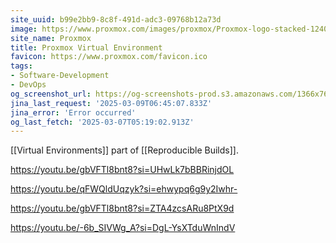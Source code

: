 ```yaml
---
site_uuid: b99e2bb9-8c8f-491d-adc3-09768b12a73d
image: https://www.proxmox.com/images/proxmox/Proxmox-logo-stacked-1240.png
site_name: Proxmox
title: Proxmox Virtual Environment
favicon: https://www.proxmox.com/favicon.ico
tags:
- Software-Development
- DevOps
og_screenshot_url: https://og-screenshots-prod.s3.amazonaws.com/1366x768/80/false/1eb5a071132ca8274440280688f73eb08fc617b77138cf339b643102d1390f99.jpeg
jina_last_request: '2025-03-09T06:45:07.833Z'
jina_error: 'Error occurred'
og_last_fetch: '2025-03-07T05:19:02.913Z'
---
```

[[Virtual Environments]] part of [[Reproducible Builds]]. 

https://youtu.be/gbVFTl8bnt8?si=UHwLk7bBBRinjdOL

https://youtu.be/qFWQldUqzyk?si=ehwypq6g9y2Iwhr-

https://youtu.be/gbVFTl8bnt8?si=ZTA4zcsARu8PtX9d

https://youtu.be/-6b_SIVWg_A?si=DgL-YsXTduWnIndV
